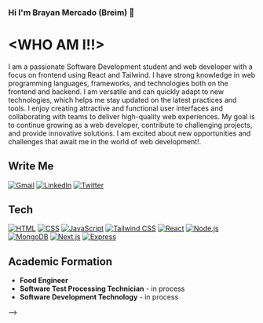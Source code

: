 ### Hi I'm Brayan Mercado (Breim) 👋
# **<WHO AM I!!>**

I am a passionate Software Development student and web developer with a focus on frontend using React and Tailwind. I have strong knowledge in web programming languages, frameworks, and technologies both on the frontend and backend. I am versatile and can quickly adapt to new technologies, which helps me stay updated on the latest practices and tools. I enjoy creating attractive and functional user interfaces and collaborating with teams to deliver high-quality web experiences. My goal is to continue growing as a web developer, contribute to challenging projects, and provide innovative solutions. I am excited about new opportunities and challenges that await me in the world of web development!.

## **Write Me**

[![Gmail](https://img.shields.io/badge/Gmail-brymsx@gmail.com-EA4335?style=for-the-badge&logo=gmail&logoColor=white&labelColor=101010)]()
[![LinkedIn](https://img.shields.io/badge/LinkedIn-Brayan_Mercado-0077B5?style=for-the-badge&logo=linkedin&logoColor=white&labelColor=101010)](https://www.linkedin.com/in/brayan-mercado-sanmart%C3%ADn-8a69821b1/)
[![Twitter](https://img.shields.io/badge/Twitter-@BreimDev-1DA1F2?style=for-the-badge&logo=twitter&logoColor=white&labelColor=101010)](https://twitter.com/BreimDev)


## **Tech**
[![HTML](https://img.shields.io/badge/HTML5-E34F26?style=for-the-badge&logo=html5&logoColor=white&labelColor=101010)]()
[![CSS](https://img.shields.io/badge/CSS-1572B6?style=for-the-badge&logo=css3&logoColor=white&labelColor=101010)]()
[![JavaScript](https://img.shields.io/badge/JavaScript-F7DF1E?style=for-the-badge&logo=javascript&logoColor=white&labelColor=101010)]()
[![Tailwind CSS](https://img.shields.io/badge/TailwindCSS-06B6D4?style=for-the-badge&logo=tailwindcss&logoColor=white&labelColor=101010)]()
[![React](https://img.shields.io/badge/React-61DAFB?style=for-the-badge&logo=react&logoColor=white&labelColor=101010)]()
[![Node.js](https://img.shields.io/badge/Node.js-339933?style=for-the-badge&logo=nodedotjs&logoColor=white&labelColor=101010)]()
[![MongoDB](https://img.shields.io/badge/mongodb-47A248?style=for-the-badge&logo=mongodb&logoColor=white&labelColor=101010)]()
[![Next.js](https://img.shields.io/badge/next.js-000000?style=for-the-badge&logo=nextdotjs&logoColor=white&labelColor=101010)]()
[![Express](https://img.shields.io/badge/express-000000?style=for-the-badge&logo=express&logoColor=white&labelColor=101010)]()

## **Academic Formation**
- **Food Engineer**
- **Software Test Processing Technician** - in process
- **Software Development Technology** - in process

-->

